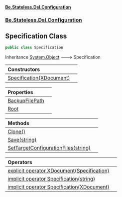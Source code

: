 #### [Be.Stateless.Dsl.Configuration](README.md 'README')
### [Be.Stateless.Dsl.Configuration](Be.Stateless.Dsl.Configuration.md 'Be.Stateless.Dsl.Configuration')

## Specification Class

```csharp
public class Specification
```

Inheritance [System.Object](https://docs.microsoft.com/en-us/dotnet/api/System.Object 'System.Object') &#129106; Specification

| Constructors | |
| :--- | :--- |
| [Specification(XDocument)](Specification.Specification(XDocument).md 'Be.Stateless.Dsl.Configuration.Specification.Specification(System.Xml.Linq.XDocument)') | |

| Properties | |
| :--- | :--- |
| [BackupFilePath](Specification.BackupFilePath.md 'Be.Stateless.Dsl.Configuration.Specification.BackupFilePath') | |
| [Root](Specification.Root.md 'Be.Stateless.Dsl.Configuration.Specification.Root') | |

| Methods | |
| :--- | :--- |
| [Clone()](Specification.Clone().md 'Be.Stateless.Dsl.Configuration.Specification.Clone()') | |
| [Save(string)](Specification.Save(string).md 'Be.Stateless.Dsl.Configuration.Specification.Save(string)') | |
| [SetTargetConfigurationFiles(string)](Specification.SetTargetConfigurationFiles(string).md 'Be.Stateless.Dsl.Configuration.Specification.SetTargetConfigurationFiles(string)') | |

| Operators | |
| :--- | :--- |
| [explicit operator XDocument(Specification)](Specification.explicitoperatorXDocument(Specification).md 'Be.Stateless.Dsl.Configuration.Specification.op_Explicit System.Xml.Linq.XDocument(Be.Stateless.Dsl.Configuration.Specification)') | |
| [implicit operator Specification(string)](Specification.implicitoperatorSpecification(string).md 'Be.Stateless.Dsl.Configuration.Specification.op_Implicit Be.Stateless.Dsl.Configuration.Specification(string)') | |
| [implicit operator Specification(XDocument)](Specification.implicitoperatorSpecification(XDocument).md 'Be.Stateless.Dsl.Configuration.Specification.op_Implicit Be.Stateless.Dsl.Configuration.Specification(System.Xml.Linq.XDocument)') | |
